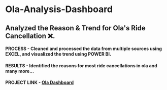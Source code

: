 # Ola-Analysis-Dashboard
## Analyzed the Reason & Trend for Ola's Ride Cancellation ❌.
#### PROCESS - Cleaned and processed the data from multiple sources using EXCEL, and visualized the trend using POWER BI.
#### RESULTS - Identified the reasons for most ride cancellations in ola and many more...

#### PROJECT LINK - <a href="https://app.powerbi.com/view?r=eyJrIjoiNDRhODNhZTktMGEyYS00NzZiLWE2OGEtMGY3Mjc0OThiMjc4IiwidCI6IjM3MzhkYjE5LTA4MzUtNDhmZS05MjhiLWMxZjI3ZmNkN2Y2NCJ9">Ola Dashboard</a>
